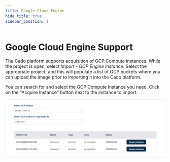 ```yaml
---
title: Google Cloud Engine
hide_title: true
sidebar_position: 1
---
```


# Google Cloud Engine Support
The Cado platform supports acquisition of GCP Compute instances. While the project is open, select *Import - GCP Engine Instance*. Select the appropriate project, and this will populate a list of GCP buckets where you can upload the image prior to importing it into the Cado platform.

You can search for and select the GCP Compute Instance you need. Click on the "Acquire Instance" button next to the instance to import.

![Azure Compute Import](/img/gcp-compute.png)